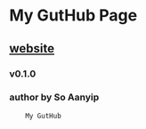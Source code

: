 My GutHub Page
===================================
[website](http://soaanyip.github.io/)
----------------------------------- 
### v0.1.0  
### author by So Aanyip

		My GutHub
	
